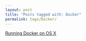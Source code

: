 ```yaml
---
layout: post
title: "Posts tagged with: Docker"
permalink: tags/Docker/
---
```

[Running Docker on OS X](/2015/02/Running-Docker-on-OS-X)
